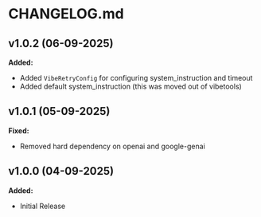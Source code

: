 # CHANGELOG.md

## v1.0.2 (06-09-2025)

**Added:**
- Added `VibeRetryConfig` for configuring system_instruction and timeout
- Added default system_instruction (this was moved out of vibetools)

## v1.0.1 (05-09-2025)

**Fixed:**
- Removed hard dependency on openai and google-genai

## v1.0.0 (04-09-2025)

**Added:**
- Initial Release